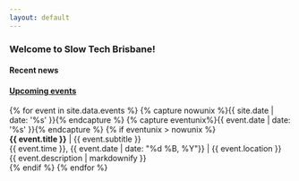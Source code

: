 ```yaml
---
layout: default
---
```


### Welcome to Slow Tech Brisbane!



#### Recent news

#### [Upcoming events](/events/)

<div id="events">
{% for event in site.data.events %}
  {% capture nowunix %}{{ site.date | date: '%s' }}{% endcapture %}
  {% capture eventunix%}{{ event.date | date: '%s' }}{% endcapture %}
  {% if eventunix > nowunix %}
  <div class="event">
    <strong>{{ event.title }}</strong> | {{ event.subtitle }}
    <div class="meta">
      <span class="time">{{ event.time }}, {{ event.date | date: "%d %B, %Y"}}</span>
    <span class="separator">|</span>
    {{ event.location }} <a href="https://www.openstreetmap.org/{{ event.osm }}"><span class="glyphicon glyphicon-map-marker"></span></a>
    </div>
    <div class="description">{{ event.description | markdownify }}</div>
  {% endif %}
{% endfor %}
</div>
